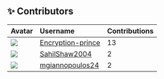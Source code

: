 ## ✨ Contributors

| Avatar | Username | Contributions |
|:-------|:----------|:------------------|
| ![](https://avatars.githubusercontent.com/u/122215611?v=4?s=50) | [Encryption-prince](https://github.com/Encryption-prince) | 13 |
| ![](https://avatars.githubusercontent.com/u/122215360?v=4?s=50) | [SahilShaw2004](https://github.com/SahilShaw2004) | 2 |
| ![](https://avatars.githubusercontent.com/u/79588074?v=4?s=50) | [mgiannopoulos24](https://github.com/mgiannopoulos24) | 2 |
